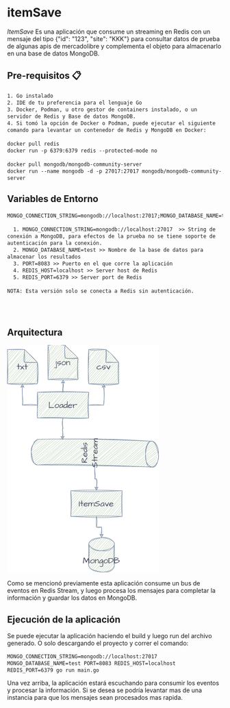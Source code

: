 # itemSave
_ItemSave_ Es una aplicación que consume un streaming en Redis con un mensaje del tipo {"id": "123", "site": "KKK"} para consultar datos de prueba de algunas apis de mercadolibre y complementa el objeto para almacenarlo en una base de datos MongoDB.


## Pre-requisitos 📋


```
1. Go instalado
2. IDE de tu preferencia para el lenguaje Go
3. Docker, Podman, u otro gestor de containers instalado, o un servidor de Redis y Base de datos MongoDB.
4. Si tomó la opción de Docker o Podman, puede ejecutar el siguiente comando para levantar un contenedor de Redis y MongoDB en Docker:

docker pull redis
docker run -p 6379:6379 redis --protected-mode no

docker pull mongodb/mongodb-community-server
docker run --name mongodb -d -p 27017:27017 mongodb/mongodb-community-server
```

## Variables de Entorno

```
MONGO_CONNECTION_STRING=mongodb://localhost:27017;MONGO_DATABASE_NAME=test;REDIS_HOST=localhost;REDIS_PORT=6378

  1. MONGO_CONNECTION_STRING=mongodb://localhost:27017  >> String de conexión a MongoDB, para efectos de la prueba no se tiene soporte de autenticación para la conexión.
  2. MONGO_DATABASE_NAME=test >> Nombre de la base de datos para almacenar los resultados
  3. PORT=8083 >> Puerto en el que corre la aplicación
  4. REDIS_HOST=localhost >> Server host de Redis
  5. REDIS_PORT=6379 >> Server port de Redis

NOTA: Esta versión solo se conecta a Redis sin autenticación.


  
```

## Arquitectura

![alt text](https://github.com/enavarrom/itemSave/blob/main/ItemSave_Loader.drawio.png?raw=tr)

Como se mencionó previamente esta aplicación consume un bus de eventos en Redis Stream, y luego procesa los mensajes para completar la información y guardar los datos en MongoDB.



## Ejecución de la aplicación

Se puede ejecutar la aplicación haciendo el build y luego run del archivo generado. O solo descargando el proyecto y correr el comando:

```
MONGO_CONNECTION_STRING=mongodb://localhost:27017 MONGO_DATABASE_NAME=test PORT=8083 REDIS_HOST=localhost REDIS_PORT=6379 go run main.go
```
Una vez arriba, la aplicación estará escuchando para consumir los eventos y procesar la información. Si se desea se podría levantar mas de una instancia para que los mensajes sean procesados mas rapida.
